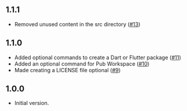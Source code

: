 ## 1.1.1

- Removed unused content in the src directory ([#13](https://github.com/masa-tokyo/flutter_toolkit/pull/13))

## 1.1.0

- Added optional commands to create a Dart or Flutter package ([#11](https://github.com/masa-tokyo/flutter_toolkit/pull/11))
- Added an optional command for Pub Workspace ([#10](https://github.com/masa-tokyo/flutter_toolkit/pull/10))
- Made creating a LICENSE file optional ([#9](https://github.com/masa-tokyo/flutter_toolkit/pull/9))

## 1.0.0

- Initial version.
